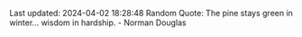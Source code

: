 Last updated: 2024-04-02 18:28:48
Random Quote: The pine stays green in winter... wisdom in hardship. - Norman Douglas